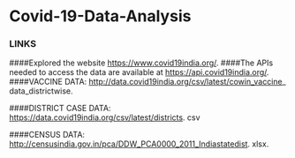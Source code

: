 # Covid-19-Data-Analysis

### LINKS
####Explored the website https://www.covid19india.org/. 
####The APIs needed to access the
data are available at https://api.covid19india.org/.
####VACCINE DATA: http://data.covid19india.org/csv/latest/cowin_vaccine_
data_districtwise.

####DISTRICT CASE DATA: https://data.covid19india.org/csv/latest/districts.
csv

####CENSUS DATA: http://censusindia.gov.in/pca/DDW_PCA0000_2011_Indiastatedist.
xlsx.